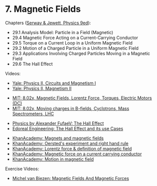 # 7. Magnetic Fields

Chapters ([Serway & Jewett, Physics 9ed](https://annas-archive.org/md5/076b2e7e2084a32914bcb8ca29d04f4d)):
- 29.1 Analysis Model: Particle in a Field (Magnetic)
- 29.4 Magnetic Force Acting on a Current-Carrying Conductor
- 29.5 Torque on a Current Loop in a Uniform Magnetic Field
- 29.2 Motion of a Charged Particle in a Uniform Magnetic Field
- 29.3 Applications Involving Charged Particles Moving in a Magnetic Field
- 29.6 The Hall Effect

Videos:
- [Yale: Physics II, Circuits and Magnetism I](https://www.youtube.com/watch?v=HXRjSfre6kc&list=PLD07B2225BB40E582)
- [Yale: Physics II, Magnetism II](https://www.youtube.com/watch?v=kb97TivvK50&list=PLD07B2225BB40E582)
<!---->
- [MIT: 8.02x, Magnetic Fields, Lorentz Force, Torques, Electric Motors (DC)](https://www.youtube.com/watch?v=0y9x7CS5Vrk&list=PLyQSN7X0ro2314mKyUiOILaOC2hk6Pc3j)
- [MIT: 8.02x, Moving charges in B-fields, Cyclotrons, Mass Spectrometers, LHC](https://www.youtube.com/watch?v=sDnG1JhZ2N4&list=PLyQSN7X0ro2314mKyUiOILaOC2hk6Pc3j)
<!---->
- [Physics by Alexander FufaeV: The Hall Effect](https://www.youtube.com/watch?v=1OZCWetFCps)
- [Edoreal Engineering: The Hall Effect and its use Cases](https://www.youtube.com/watch?v=iPU_pzrg4UE)
<!---->
- [KhanAcademy: Magnets and magnetic fields](https://www.khanacademy.org/science/in-in-class-12th-physics-india/moving-charges-and-magnetism/x51bd77206da864f3:magnets-and-magnetic-fields/v/intro-to-magnetic-fields-why-fields)
- [KhanAcademy: Oersted's experiment and right hand rule](https://www.khanacademy.org/science/in-in-class-12th-physics-india/moving-charges-and-magnetism/x51bd77206da864f3:oersted-s-experiment-and-right-hand-rule/v/oersteds-experiment-magnetic-field-due-to-current)
- [KhanAcademy: Lorentz force & definition of magnetic field](https://www.khanacademy.org/science/in-in-class-12th-physics-india/moving-charges-and-magnetism/x51bd77206da864f3:lorentz-force-definition-of-magnetic-field/v/magnetism-2)
- [KhanAcademy: Magnetic force on a current carrying conductor](https://www.khanacademy.org/science/in-in-class-12th-physics-india/moving-charges-and-magnetism/x51bd77206da864f3:magnetic-force-on-a-current-carrying-conductor/v/force-on-a-current-carrying-conductor-ni-a-magnetic-field)
- [KhanAcademy: Motion in magnetic field](https://www.khanacademy.org/science/in-in-class-12th-physics-india/moving-charges-and-magnetism/x51bd77206da864f3:motion-in-magnetic-field/v/radius-time-period-of-charges-moving-in-magnetic-field)

Exercise Videos:
- [Michel van Biezen: Magnetic Fields And Magnetic Forces](https://www.youtube.com/playlist?list=PLX2gX-ftPVXX3FUB8FPKFPPXPJ6yhY4mT)
